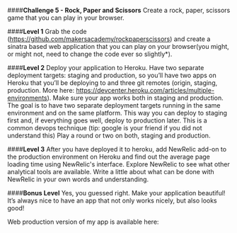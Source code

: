 ####**Challenge 5 - Rock, Paper and Scissors**
Create a rock, paper, scissors game that you can play in your browser.

####**Level 1**
Grab the code (https://github.com/makersacademy/rockpaperscissors) and create a sinatra based web application that you can play on your browser(you might, or might not, need to change the code ever so slightly*).

####**Level 2**
Deploy your application to Heroku. Have two separate deployment targets: staging and production, so you’ll have two apps on Heroku that you’ll be deploying to and three git remotes (origin, staging, production. More here: https://devcenter.heroku.com/articles/multiple-environments). Make sure your app works both in staging and production. The goal is to have two separate deployment targets running in the same environment and on the same platform. This way you can deploy to staging first and, if everything goes well, deploy to production later. This is a common devops technique (tip: google is your friend if you did not understand this) Play a round or two on both, staging and production.

####**Level 3**
After you have deployed it to heroku, add NewRelic add-on to the production environment on Heroku and find out the average page loading time using NewRelic's interface. Explore NewRelic to see what other analytical tools are available. Write a little about what can be done with NewRelic in your own words and understanding.

####**Bonus Level**
Yes, you guessed right. Make your application beautiful! It’s always nice to have an app that not only works nicely, but also looks good!

Web production version of my app is available here: 